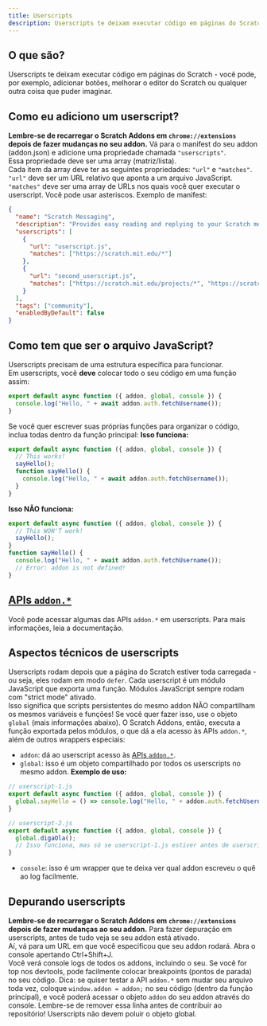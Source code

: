 ```yaml
---
title: Userscripts
description: Userscripts te deixam executar código em páginas do Scratch - você pode, por exemplo, adicionar botões, melhorar o editor do Scratch ou qualquer outra coisa que puder imaginar.
---
```

## O que são?
Userscripts te deixam executar código em páginas do Scratch - você pode, por exemplo, adicionar botões, melhorar o editor do Scratch ou qualquer outra coisa que puder imaginar.

## Como eu adiciono um userscript?
**Lembre-se de recarregar o Scratch Addons em `chrome://extensions` depois de fazer mudanças no seu addon.**
Vá para o manifest do seu addon (addon.json) e adicione uma propriedade chamada `"userscripts"`.  
Essa propriedade deve ser uma array (matriz/lista).  
Cada item da array deve ter as seguintes propriedades: `"url"` e `"matches"`.  
`"url"` deve ser um URL relativo que aponta a um arquivo JavaScript.  
`"matches"` deve ser uma array de URLs nos quais você quer executar o userscript. Você pode usar asteriscos.
Exemplo de manifest:
```json
{
  "name": "Scratch Messaging",
  "description": "Provides easy reading and replying to your Scratch messages.",
  "userscripts": [
    {
      "url": "userscript.js",
      "matches": ["https://scratch.mit.edu/*"]
    },
    {
      "url": "second_userscript.js",
      "matches": ["https://scratch.mit.edu/projects/*", "https://scratch.mit.edu/users/*"]
    }
  ],
  "tags": ["community"],
  "enabledByDefault": false
}
```

## Como tem que ser o arquivo JavaScript?
Userscripts precisam de uma estrutura específica para funcionar.  
Em userscripts, você **deve** colocar todo o seu código em uma função assim:
```js
export default async function ({ addon, global, console }) {
  console.log("Hello, " + await addon.auth.fetchUsername());
}
```
Se você quer escrever suas próprias funções para organizar o código, inclua todas dentro da função principal:
**Isso funciona:**
```js
export default async function ({ addon, global, console }) {
  // This works!
  sayHello();
  function sayHello() {
    console.log("Hello, " + await addon.auth.fetchUsername());
  }
}
```
**Isso NÃO funciona:**
```js
export default async function ({ addon, global, console }) {
  // This WON'T work!
  sayHello();
}
function sayHello() {
  console.log("Hello, " + await addon.auth.fetchUsername());
  // Error: addon is not defined!
}
```

## [APIs `addon.*`](/docs/developing/addon-apis-reference)
Você pode acessar algumas das APIs `addon.*` em userscripts. Para mais informações, leia a documentação.

## Aspectos técnicos de userscripts
Userscripts rodam depois que a página do Scratch estiver toda carregada - ou seja, eles rodam em modo `defer`.
Cada userscript é um módulo JavaScript que exporta uma função. Módulos JavaScript sempre rodam com "strict mode" ativado.  
Isso significa que scripts persistentes do mesmo addon NÃO compartilham os mesmos variáveis e funções! Se você quer fazer isso, use o objeto `global` (mais informações abaixo).
O Scratch Addons, então, executa a função exportada pelos módulos, o que dá a ela acesso às APIs `addon.*`, além de outros wrappers especiais:
- `addon`: dá ao userscript acesso às [APIs `addon.*`](/docs/developing/addon-apis-reference).
- `global`: isso é um objeto compartilhado por todos os userscripts no mesmo addon. **Exemplo de uso:**
```js
// userscript-1.js
export default async function ({ addon, global, console }) {
  global.sayHello = () => console.log("Hello, " + addon.auth.fetchUsername());
}

// userscript-2.js
export default async function ({ addon, global, console }) {
  global.digaOla();
  // Isso funciona, mas só se userscript-1.js estiver antes de userscript-2.js na array userscripts do manifest do addon.
}
```
- `console`: isso é um wrapper que te deixa ver qual addon escreveu o quê ao log facilmente.

## Depurando userscripts
**Lembre-se de recarregar o Scratch Addons em `chrome://extensions` depois de fazer mudanças ao seu addon.**
Para fazer depuração em userscripts, antes de tudo veja se seu addon está ativado.  
Aí, vá para um URL em que você especificou que seu addon rodará.
Abra o console apertando Ctrl+Shift+J.  
Você verá console logs de todos os addons, incluindo o seu. Se você for top nos devtools, pode facilmente colocar breakpoints (pontos de parada) no seu código.
Dica: se quiser testar a API `addon.*` sem mudar seu arquivo toda vez, coloque `window.addon = addon;` no seu código (dentro da função principal),  e você poderá acessar o objeto `addon` do seu addon através do console. Lembre-se de remover essa linha antes de contribuir ao repositório! Userscripts não devem poluir o objeto global.

